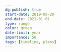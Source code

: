```yaml
---
dg-publish: true
start-date: 2019-08-20
end-date: 2021-01-01
type: range
color: green
date-limit: year
importance: 50
tags: [timeline, plans]
---
```


